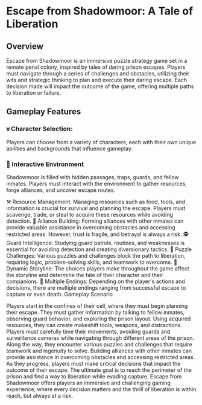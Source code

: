# Escape from Shadowmoor: A Tale of Liberation

## Overview

Escape from Shadowmoor is an immersive puzzle strategy game set in a remote penal colony, inspired by tales of daring prison escapes. Players must navigate through a series of challenges and obstacles, utilizing their wits and strategic thinking to plan and execute their daring escape. Each decision made will impact the outcome of the game, offering multiple paths to liberation or failure.

## Gameplay Features

### 💀 Character Selection:

Players can choose from a variety of characters, each with their own unique abilities and backgrounds that influence gameplay.

### 🌳 Interactive Environment

Shadowmoor is filled with hidden passages, traps, guards, and fellow inmates. Players must interact with the environment to gather resources, forge alliances, and uncover escape routes.

⚒️ Resource Management: Managing resources such as food, tools, and information is crucial for survival and planning the escape. Players must scavenge, trade, or steal to acquire these resources while avoiding detection.
🤝 Alliance Building: Forming alliances with other inmates can provide valuable assistance in overcoming obstacles and accessing restricted areas. However, trust is fragile, and betrayal is always a risk.
🕵️ Guard Intelligence: Studying guard patrols, routines, and weaknesses is essential for avoiding detection and creating diversionary tactics.
🎲 Puzzle Challenges: Various puzzles and challenges block the path to liberation, requiring logic, problem-solving skills, and teamwork to overcome.
📜 Dynamic Storyline: The choices players make throughout the game affect the storyline and determine the fate of their character and their companions.
🌟 Multiple Endings: Depending on the player's actions and decisions, there are multiple endings ranging from successful escape to capture or even death.
Gameplay Scenario

Players start in the confines of their cell, where they must begin planning their escape.
They must gather information by talking to fellow inmates, observing guard behavior, and exploring the prison layout.
Using acquired resources, they can create makeshift tools, weapons, and distractions.
Players must carefully time their movements, avoiding guards and surveillance cameras while navigating through different areas of the prison.
Along the way, they encounter various puzzles and challenges that require teamwork and ingenuity to solve.
Building alliances with other inmates can provide assistance in overcoming obstacles and accessing restricted areas.
As they progress, players must make critical decisions that impact the outcome of their escape.
The ultimate goal is to reach the perimeter of the prison and find a way to liberation while evading capture.
Escape from Shadowmoor offers players an immersive and challenging gaming experience, where every decision matters and the thrill of liberation is within reach, but always at a risk.
